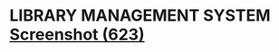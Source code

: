 # LIBRARY MANAGEMENT SYSTEM  [Screenshot (623)](https://user-images.githubusercontent.com/95606482/169677006-4c3837cc-6d48-4f3c-bcc7-ff9afa589528.png)
